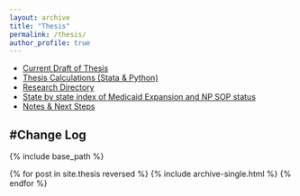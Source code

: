 ```yaml
---
layout: archive
title: "Thesis"
permalink: /thesis/
author_profile: true
---
```


* <a href="https://dweissner.github.io/files/Thesis.pdf" target="_blank">Current Draft of Thesis</a>
* <a href="https://dweissner.github.io/Thesis/" target="_blank">Thesis Calculations (Stata & Python)</a>
* <a href="https://docs.google.com/spreadsheets/d/1-60Z1ANmqZIE7t7hpedMYl3IBQkZ3P6RpbtgP72lFz8/edit?usp=sharing" target="_blank">Research Directory</a>
* <a href="https://docs.google.com/spreadsheets/d/1KG4yOQIFhWRRtHNYKzxzP65X2NnufRSVXMNc-JffMfs/edit?usp=sharing" target="_blank">State by state index of Medicaid Expansion and NP SOP status</a>
* <a href="https://dweissner.github.io/Thesis-Notes//" target="_blank">Notes & Next Steps</a>




#Change Log
-------------
{% include base_path %}

{% for post in site.thesis reversed %}
  {% include archive-single.html %}
{% endfor %}
